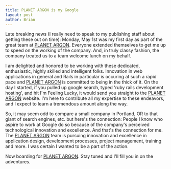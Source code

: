 ```yaml
--- 
title: PLANET ARGON is my Google
layout: post
author: Brian
---
```

Late breaking news (I really need to speak to my publishing staff about getting these out on time): Monday, May 1st was my first day as part of the great team at [PLANET ARGON](http://www.planetargon.com). Everyone extended themselves to get me up to speed on the working of the company. And, in truly classy fashion, the company treated us to a team welcome lunch on my behalf.

I am delighted and honored to be working with these dedicated, enthusiastic, highly skilled and intelligent folks. Innovation in web applications in general and Rails in particular is occuring at such a rapid pace and [PLANET ARGON](http://www.planetargon.com) is committed to being in the thick of it. On the day I started, if you pulled up google search, typed 'ruby rails development hosting', and hit I'm Feeling Lucky, it would send you straight to the [PLANET ARGON](http://www.planetargon.com) website. I'm here to contribute all my expertise to these endeavors, and I expect to learn a tremendous amount along the way.

So, it may seem odd to compare a small company in Portland, OR to that giant of search engines, etc. but here's the connection: People I know who aspire to work at Google do so because of the company's perceived technological innovation and excellence. And that's the connection for me. The [PLANET ARGON](http://www.planetargon.com) team is pursuing innovation and excellence in application design, development processes, project management, training and more. I was certain I wanted to be a part of the action.

Now boarding for [PLANET ARGON](http://www.planetargon.com). Stay tuned and I'll fill you in on the adventures.
